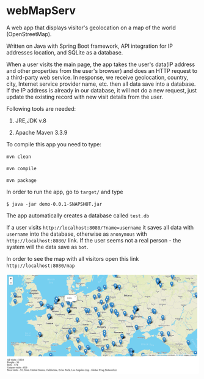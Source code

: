 # webMapServ
A web app that displays visitor's geolocation on a map of the world (OpenStreetMap). 

Written on Java with Spring Boot framework, API integration for IP addresses location, and SQLite as a database.

When a user visits the main page, the app takes the user's data(IP address and other properties from the user's browser) and does an HTTP request to a third-party web service. In response, we receive geolocation, country, city, Internet service provider name, etc. then all data save into a database. If the IP address is already in our database, it will not do a new request, just update the existing record with new visit details from the user.

Following tools are needed:

1) JRE,JDK v.8

2) Apache Maven 3.3.9

To compile this app you need to type:

`mvn clean`

`mvn compile`

`mvn package`

In order to run the app, go to `target/` and type

`$ java -jar demo-0.0.1-SNAPSHOT.jar`

The app automatically creates a database called `test.db`

If a user visits `http://localhost:8080/?name=username` it saves all data with `username` into the database, otherwise as `anonymous` with `http://localhost:8080/` link. If the user seems not a real person - the system will the data save as `bot`.

In order to see the map with all visitors open this link `http://localhost:8080/map`

![example](https://github.com/lubomyrV/webMapServ/blob/master/map1.png)
